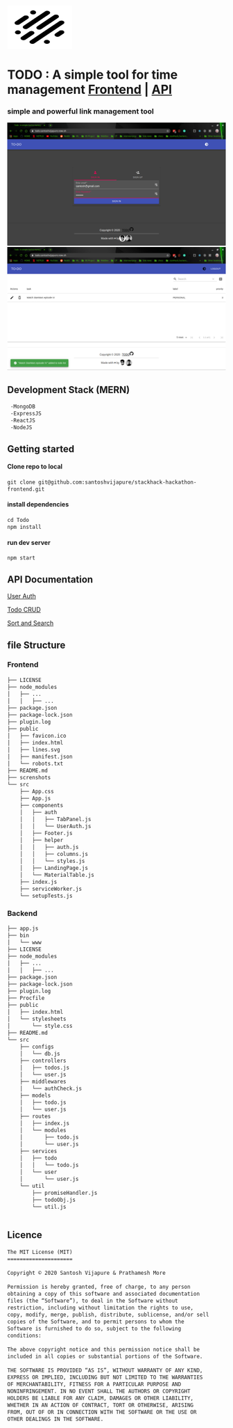 <img src="/public/lines.svg" alt="Kitten"
	title="A cute kitten" width="150" height="100" />


# TODO : A simple tool for time management [Frontend](https://github.com/santoshvijapure/stackhack-hackathon-frontend) | [API](https://github.com/pprathameshmore/stackhack-hackathon-backend/)

### simple and powerful link management tool

![](screnshots/s1.png)
![](screnshots/s2.png)

## Development Stack (MERN)
 ``` 
  -MongoDB
  -ExpressJS
  -ReactJS
  -NodeJS
```
## Getting started

#### Clone repo to local  

```
git clone git@github.com:santoshvijapure/stackhack-hackathon-frontend.git
```
#### install dependencies 
```
cd Todo
npm install 
```

#### run dev server
```
npm start
```
## API Documentation

[User Auth](https://documenter.getpostman.com/view/8028791/SztA8pBH)

[Todo CRUD](https://documenter.getpostman.com/view/8028791/Szmk2GP7?version=latest)

[Sort and Search](https://documenter.getpostman.com/view/8028791/Szmk2GP8?version=latest)

## file Structure

### Frontend
```
├── LICENSE
├── node_modules
│   ├── ...
│   │   ├── ...
├── package.json
├── package-lock.json
├── plugin.log
├── public
│   ├── favicon.ico
│   ├── index.html
│   ├── lines.svg
│   ├── manifest.json
│   └── robots.txt
├── README.md
├── screnshots
└── src
    ├── App.css
    ├── App.js
    ├── components
    │   ├── auth
    │   │   ├── TabPanel.js
    │   │   └── UserAuth.js
    │   ├── Footer.js
    │   ├── helper
    │   │   ├── auth.js
    │   │   ├── columns.js
    │   │   └── styles.js
    │   ├── LandingPage.js
    │   └── MaterialTable.js
    ├── index.js
    ├── serviceWorker.js
    └── setupTests.js
```

### Backend
```
├── app.js
├── bin
│   └── www
├── LICENSE
├── node_modules
│   ├── ...
│   │   ├── ...
├── package.json
├── package-lock.json
├── plugin.log
├── Procfile
├── public
│   ├── index.html
│   └── stylesheets
│       └── style.css
├── README.md
└── src
    ├── configs
    │   └── db.js
    ├── controllers
    │   ├── todos.js
    │   └── user.js
    ├── middlewares
    │   └── authCheck.js
    ├── models
    │   ├── todo.js
    │   └── user.js
    ├── routes
    │   ├── index.js
    │   └── modules
    │       ├── todo.js
    │       └── user.js
    ├── services
    │   ├── todo
    │   │   └── todo.js
    │   └── user
    │       └── user.js
    └── util
        ├── promiseHandler.js
        ├── todoObj.js
        └── util.js


```

## Licence 
```
The MIT License (MIT)
=====================

Copyright © 2020 Santosh Vijapure & Prathamesh More

Permission is hereby granted, free of charge, to any person
obtaining a copy of this software and associated documentation
files (the “Software”), to deal in the Software without
restriction, including without limitation the rights to use,
copy, modify, merge, publish, distribute, sublicense, and/or sell
copies of the Software, and to permit persons to whom the
Software is furnished to do so, subject to the following
conditions:

The above copyright notice and this permission notice shall be
included in all copies or substantial portions of the Software.

THE SOFTWARE IS PROVIDED “AS IS”, WITHOUT WARRANTY OF ANY KIND,
EXPRESS OR IMPLIED, INCLUDING BUT NOT LIMITED TO THE WARRANTIES
OF MERCHANTABILITY, FITNESS FOR A PARTICULAR PURPOSE AND
NONINFRINGEMENT. IN NO EVENT SHALL THE AUTHORS OR COPYRIGHT
HOLDERS BE LIABLE FOR ANY CLAIM, DAMAGES OR OTHER LIABILITY,
WHETHER IN AN ACTION OF CONTRACT, TORT OR OTHERWISE, ARISING
FROM, OUT OF OR IN CONNECTION WITH THE SOFTWARE OR THE USE OR
OTHER DEALINGS IN THE SOFTWARE.
```

